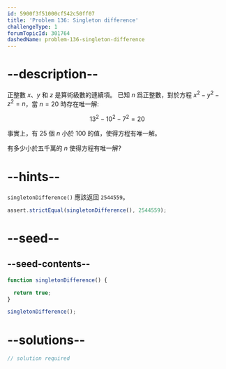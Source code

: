 ```yaml
---
id: 5900f3f51000cf542c50ff07
title: 'Problem 136: Singleton difference'
challengeType: 1
forumTopicId: 301764
dashedName: problem-136-singleton-difference
---
```


# --description--

正整數 $x$、$y$ 和 $z$ 是算術級數的連續項。 已知 $n$ 爲正整數，對於方程 $x^2 − y^2 − z^2 = n$，當 $n = 20$ 時存在唯一解:

$$13^2 − 10^2 − 7^2 = 20$$

事實上，有 25 個 $n$ 小於 100 的值，使得方程有唯一解。

有多少小於五千萬的 $n$ 使得方程有唯一解?

# --hints--

`singletonDifference()` 應該返回 `2544559`。

```js
assert.strictEqual(singletonDifference(), 2544559);
```

# --seed--

## --seed-contents--

```js
function singletonDifference() {

  return true;
}

singletonDifference();
```

# --solutions--

```js
// solution required
```

